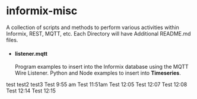 # informix-misc

A collection of scripts and methods to perform various activities within Informix, REST, MQTT, etc.  Each Directory will have Additional README.md files.


* #### listener.mqtt

    Program examples to insert into the Informix database using the MQTT Wire Listener.  Python and Node examples to insert into **Timeseries**.

test
test2
test3
Test 9:55 am
Test 11:51am
Test 12:05
Test 12:07
Test 12:08
Test 12:14
Test 12:15
